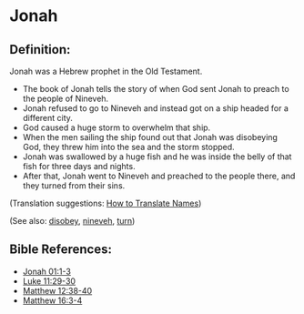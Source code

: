 # Jonah #

## Definition: ##

Jonah was a Hebrew prophet in the Old Testament.

* The book of Jonah tells the story of when God sent Jonah to preach to the people of Nineveh.
* Jonah refused to go to Nineveh and instead got on a ship headed for a different city.
* God caused a huge storm to overwhelm that ship.
* When the men sailing the ship found out that Jonah was disobeying God, they threw him into the sea and the storm stopped.
* Jonah was swallowed by a huge fish and he was inside the belly of that fish for three days and nights.
* After that, Jonah went to Nineveh and preached to the people there, and they turned from their sins.

(Translation suggestions: [How to Translate Names](https://git.door43.org/Door43/en-ta-translate-vol1/src/master/content/translate_names.md))

(See also: [disobey](../other/disobey.md), [nineveh](../other/nineveh.md), [turn](../kt/turn.md))

## Bible References: ##

* [Jonah 01:1-3](https://door43.org/en/bible/notes/jon/01/01)
* [Luke 11:29-30](https://door43.org/en/bible/notes/luk/11/29)
* [Matthew 12:38-40](https://door43.org/en/bible/notes/mat/12/38)
* [Matthew 16:3-4](https://door43.org/en/bible/notes/mat/16/03)

